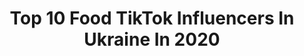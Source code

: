 ---
title: Top 10 Food TikTok Influencers In Ukraine In 2020
description: >-
  Find top food TikTok influencers in Ukraine in 2020. Most popular hashtags: #food #pancakes #funny #tiramisu.
platform: TikTok
profiles:
  - username: "kukhtin.pro"
    fullname: >-
      Сергей Кухтин
    location: "Ukraine"
    followers: 47435
    engagement: 321
    commentsToLikes: 0.012723
    id: ck9gntouey4e40j785fe5r0y5
    verified: false
    hashtags: "#smmvideo, #life, #driving, #thepig"
  - username: "bloggersawards"
    fullname: >-
      Bloggers Awards
    location: "Ukraine"
    followers: 20787
    engagement: 118
    commentsToLikes: 0.008387
    id: cka0jynggk5qu0i78ecov54r2
    verified: false
    hashtags: "#show, #photo, #beautiful, #doit"
  - username: "homecookingtop"
    fullname: >-
      Home cooking
    location: "Ukraine"
    followers: 54572
    engagement: 1028
    commentsToLikes: 0.004674
    id: ck9ngu28mfhc60j78qjx7n0cu
    verified: false
    hashtags: "#onionrings, #blueberry, #cookies, #pancakes"
  - username: "narnian_penguin"
    fullname: >-
      🦋Наглый эльф🦋
    location: "Ukraine"
    followers: 8182
    engagement: 1784
    commentsToLikes: 0.043744
    id: ck9euiqxidr2i0j78iu85g0wk
    verified: false
    hashtags: "#pinsdiy, #venusmcflytrap, #artist, #arttutorials"
  - username: "tik_tok_music_trends"
    fullname: >-
      Tik_tok_trends 🥺
    location: "Ukraine"
    followers: 2811
    engagement: 1702
    commentsToLikes: 0.029760
    id: cka0k6f9kl50u0i78c3gcv5rz
    verified: false
    hashtags: "#clothes, #quarantine, #vsco, #tiktokcoffee"
  - username: "user7893930200181"
    fullname: >-
      kino_go
    location: "Ukraine"
    followers: 8713
    engagement: 1246
    commentsToLikes: 0.033288
    id: ck83x3ftmnyck0j78vyay4jfv
    verified: false
    hashtags: "#likebackteam, #likesforspam, #pleasecomment, #sweet"
  - username: "christina_rbl"
    fullname: >-
      Христина
    location: "Ukraine"
    followers: 65904
    engagement: 520
    commentsToLikes: 0.022169
    id: ck8f8vtg73o120j781hpxda8t
    verified: false
    hashtags: "#christmas, #etno, #tattoogirl, #unpacking"
  - username: "homecookingvideo"
    fullname: >-
      Home cooking
    location: "Ukraine"
    followers: 168946
    engagement: 1114
    commentsToLikes: 0.007592
    id: cka0kugryo6qi0i78phj56hil
    verified: false
    hashtags: "#pancake, #dates, #apple, #baunty"
  - username: "kotova75"
    fullname: >-
      Аннета
    location: "Ukraine"
    followers: 117626
    engagement: 393
    commentsToLikes: 0.013711
    id: ck9rbs1ciqjbb0j789e9e7lr4
    verified: false
    hashtags: "#cartierchallenge, #spa, #pillowchallenge, #lifeofluxury"
  - username: "vkysnopolezno"
    fullname: >-
      Вкусно и полезно
    location: "Ukraine"
    followers: 107898
    engagement: 1619
    commentsToLikes: 0.004547
    id: ck8toyzwhok210j7801zauqef
    verified: false
    hashtags: "#avocado, #pie, #dessert, #potatoflower"
---
